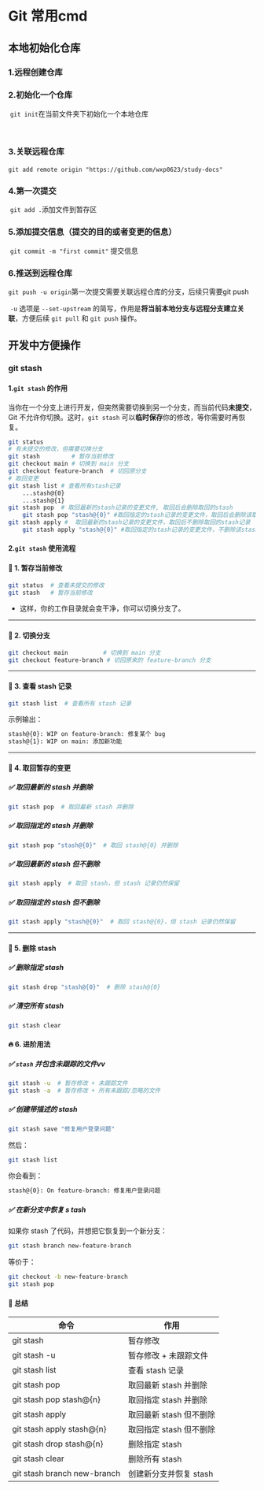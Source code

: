 # Git 常用cmd

## 本地初始化仓库

### 1.远程创建仓库



### 2.初始化一个仓库	

​	`git init`在当前文件夹下初始化一个本地仓库

​	 

### 3.关联远程仓库

​	`git add remote origin "https://github.com/wxp0623/study-docs"`



### 4.第一次提交

​	 `git add .`添加文件到暂存区



### 5.添加提交信息（提交的目的或者变更的信息）

​	  `git commit -m "first commit"` 提交信息



### 6.推送到远程仓库

​		`git push -u origin`第一次提交需要关联远程仓库的分支，后续只需要git push

​		`-u` 选项是 `--set-upstream` 的简写，作用是**将当前本地分支与远程分支建立关联**，方便后续 `git pull` 和 `git push` 操作。



## 开发中方便操作

### git stash

#### 1.`git stash` 的作用

当你在一个分支上进行开发，但突然需要切换到另一个分支，而当前代码**未提交**，Git 不允许你切换。这时，`git stash` 可以**临时保存**你的修改，等你需要时再恢复。

```bash
git status
# 有未提交的修改，但需要切换分支
git stash         # 暂存当前修改
git checkout main # 切换到 main 分支
git checkout feature-branch  # 切回原分支
# 取回变更
git stash list # 查看所有stash记录
	...stash@{0}
	...stash@{1}
git stash pop  # 取回最新的stash记录的变更文件, 取回后会删除取回的stash
	git stash pop "stash@{0}" #取回指定的stash记录的变更文件，取回后会删除该取回的stash记录
git stash apply #  取回最新的stash记录的变更文件，取回后不删除取回的stash记录
	git stash apply "stash@{0}" #取回指定的stash记录的变更文件，不删除该stash记录

```

#### 2.`git stash` 使用流程

#### 📌 1. 暂存当前修改

```bash
git status  # 查看未提交的修改
git stash   # 暂存当前修改
```

- 这样，你的工作目录就会变干净，你可以切换分支了。

------

#### 📌 2. 切换分支

```bash
git checkout main          # 切换到 main 分支
git checkout feature-branch # 切回原来的 feature-branch 分支
```

------

#### 📌 3. 查看 stash 记录

```bash
git stash list  # 查看所有 stash 记录
```

示例输出：

```bash
stash@{0}: WIP on feature-branch: 修复某个 bug
stash@{1}: WIP on main: 添加新功能
```

------

#### 📌 4. 取回暂存的变更

##### **✅ 取回最新的 stash 并删除**

```bash
git stash pop  # 取回最新 stash 并删除
```

##### **✅ 取回指定的 stash 并删除**

```bash
git stash pop "stash@{0}"  # 取回 stash@{0} 并删除
```

##### **✅ 取回最新的 stash 但不删除**

```bash
git stash apply  # 取回 stash，但 stash 记录仍然保留
```

##### **✅ 取回指定的 stash 但不删除**

```bash
git stash apply "stash@{0}"  # 取回 stash@{0}，但 stash 记录仍然保留
```

------

#### 📌 5. 删除 stash 

##### **✅ 删除指定 stash**

```bash
git stash drop "stash@{0}"  # 删除 stash@{0}
```

##### **✅ 清空所有 stash**

```bash
git stash clear
```

#### 🔥 6. 进阶用法

##### **✅ `stash` 并包含未跟踪的文件**vv

```bash
git stash -u  # 暂存修改 + 未跟踪文件
git stash -a  # 暂存修改 + 所有未跟踪/忽略的文件
```

##### **✅ 创建带描述的 stash**

```bash
git stash save "修复用户登录问题"
```

然后：

```bash
git stash list
```

你会看到：

```bash
stash@{0}: On feature-branch: 修复用户登录问题
```

##### **✅ 在新分支中恢复 s tash**

如果你 stash 了代码，并想把它恢复到一个新分支：

```bash
git stash branch new-feature-branch
```

等价于：

```bash
git checkout -b new-feature-branch
git stash pop
```

#### 🎯 总结

| 命令                        | 作用                    |
| --------------------------- | ----------------------- |
| git stash                   | 暂存修改                |
| git stash -u                | 暂存修改 + 未跟踪文件   |
| git stash list              | 查看 stash 记录         |
| git stash pop               | 取回最新 stash 并删除   |
| git stash pop stash@{n}     | 取回指定 stash 并删除   |
| git stash apply             | 取回最新 stash 但不删除 |
| git stash apply stash@{n}   | 取回指定 stash 但不删除 |
| git stash drop stash@{n}    | 删除指定 stash          |
| git stash clear             | 删除所有 stash          |
| git stash branch new-branch | 创建新分支并恢复 stash  |

